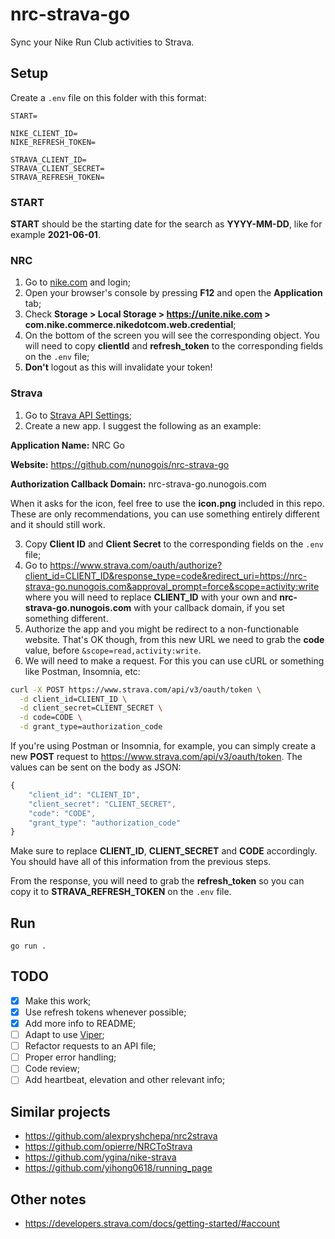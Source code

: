 # nrc-strava-go

Sync your Nike Run Club activities to Strava.

## Setup

Create a `.env` file on this folder with this format:

```
START=

NIKE_CLIENT_ID=
NIKE_REFRESH_TOKEN=

STRAVA_CLIENT_ID=
STRAVA_CLIENT_SECRET=
STRAVA_REFRESH_TOKEN=
```

### START

**START** should be the starting date for the search as **YYYY-MM-DD**, like for example **2021-06-01**.

### NRC

1.  Go to [nike.com](https://www.nike.com/) and login;
2.  Open your browser's console by pressing **F12** and open the **Application** tab;
3.  Check **Storage > Local Storage > https://unite.nike.com > com.nike.commerce.nikedotcom.web.credential**;
4.  On the bottom of the screen you will see the corresponding object. You will need to copy **clientId** and **refresh_token** to the corresponding fields on the `.env` file;
5.  **Don't** logout as this will invalidate your token!

### Strava

1. Go to [Strava API Settings](https://www.strava.com/settings/api);
2. Create a new app. I suggest the following as an example:

**Application Name:** NRC Go

**Website:** https://github.com/nunogois/nrc-strava-go

**Authorization Callback Domain:** nrc-strava-go.nunogois.com

When it asks for the icon, feel free to use the **icon.png** included in this repo.
These are only recommendations, you can use something entirely different and it should still work.

3. Copy **Client ID** and **Client Secret** to the corresponding fields on the `.env` file;
4. Go to https://www.strava.com/oauth/authorize?client_id=CLIENT_ID&response_type=code&redirect_uri=https://nrc-strava-go.nunogois.com&approval_prompt=force&scope=activity:write where you will need to replace **CLIENT_ID** with your own and **nrc-strava-go.nunogois.com** with your callback domain, if you set something different.
5. Authorize the app and you might be redirect to a non-functionable website. That's OK though, from this new URL we need to grab the **code** value, before `&scope=read,activity:write`.
6. We will need to make a request. For this you can use cURL or something like Postman, Insomnia, etc:

```sh
curl -X POST https://www.strava.com/api/v3/oauth/token \
  -d client_id=CLIENT_ID \
  -d client_secret=CLIENT_SECRET \
  -d code=CODE \
  -d grant_type=authorization_code
```

If you're using Postman or Insomnia, for example, you can simply create a new **POST** request to https://www.strava.com/api/v3/oauth/token. The values can be sent on the body as JSON:

```JavaScript
{
	"client_id": "CLIENT_ID",
	"client_secret": "CLIENT_SECRET",
	"code": "CODE",
	"grant_type": "authorization_code"
}
```

Make sure to replace **CLIENT_ID**, **CLIENT_SECRET** and **CODE** accordingly. You should have all of this information from the previous steps.

From the response, you will need to grab the **refresh_token** so you can copy it to **STRAVA_REFRESH_TOKEN** on the `.env` file.

## Run

`go run .`

## TODO

- [x] Make this work;
- [x] Use refresh tokens whenever possible;
- [x] Add more info to README;
- [ ] Adapt to use [Viper](https://github.com/spf13/viper);
- [ ] Refactor requests to an API file;
- [ ] Proper error handling;
- [ ] Code review;
- [ ] Add heartbeat, elevation and other relevant info;

## Similar projects

- https://github.com/alexpryshchepa/nrc2strava
- https://github.com/opierre/NRCToStrava
- https://github.com/ygina/nike-strava
- https://github.com/yihong0618/running_page

## Other notes

- https://developers.strava.com/docs/getting-started/#account

